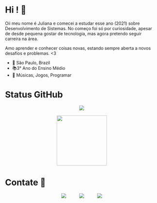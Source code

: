 # Hi ! 👋


Oii meu nome é Juliana e comecei a estudar esse ano (2021) sobre Desenvolvimento de Sistemas. No começo foi só por curiosidade, apesar de desde pequena gostar de tecnologia, mas agora pretendo seguir carreira na área.

Amo aprender e conhecer coisas novas, estando sempre aberta a novos desafios e problemas. <3

- 📍 São Paulo, Brazil
- 📚3° Ano do Ensino Médio
- 🏡 Músicas, Jogos, Programar



# Status GitHub
<p align="center">
  <a href="https://github.com/jfutenma/github-readme-stats">
    <img
      align="center"
      src="https://github-readme-stats.vercel.app/api/top-langs/?username=jfutenma&layout=compact"
    />
    <br> <br>
  </a>
  <a href="https://github.com/jfutenma/github-readme-stats">
    <img
      align="center"
      height="165"
      src="https://github-readme-stats.vercel.app/api?username=jfutenma&count_private=true&show_icons=true&custom_title=Github%20Status&hide=issues"
    />
  </a>
</p>



# Contate 📱
  <div>
  <p align="center">
    <a href="https://www.linkedin.com/in/jfutenma" target="_blank"><img src="https://img.shields.io/badge/-LinkedIn-%230077B5?style=for-the-badge&logo=linkedin&logoColor=white" target="_blank"></a>
     &nbsp;&nbsp;&nbsp;&nbsp;&nbsp;&nbsp;&nbsp;&nbsp;&nbsp;
  <a href="mailto:juuhf.de@gmail.com"><img src="https://img.shields.io/badge/gmail-D14836?&style=for-the-badge&logo=gmail&logoColor=white&link=mailto:juuhf.de@gmail.com"></a>  
        &nbsp;&nbsp;&nbsp;&nbsp;&nbsp;&nbsp;&nbsp;&nbsp;&nbsp;
  <a href="https://instagram.com/jfutenma" target="_blank"><img src="https://img.shields.io/badge/-Instagram-%23E4405F?style=for-the-badge&logo=instagram&logoColor=white" target="_blank"></a>
  <p> 
</div>
